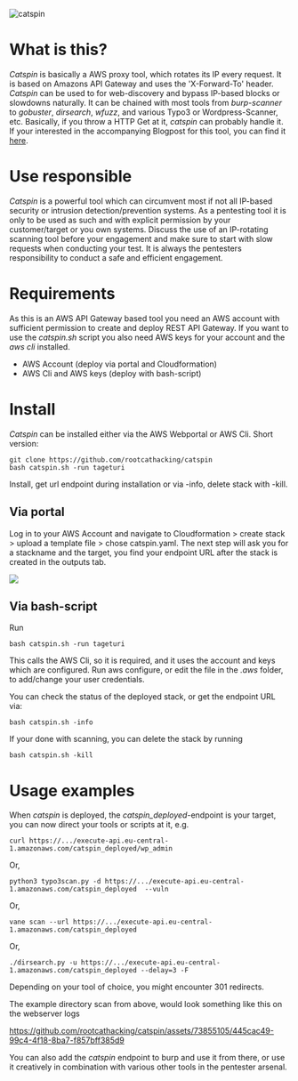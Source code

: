 
![catspin](https://i.chzbgr.com/full/7889062656/h10C497C8/cat-spinning-on-a-roomba "catspin")

# What is this?
*Catspin* is basically a AWS proxy tool, which rotates its IP every request. It is based on Amazons API Gateway and uses the 'X-Forward-To' header.
*Catspin* can be used to for web-discovery and bypass IP-based blocks or slowdowns naturally. It can be chained with most tools from *burp-scanner* to *gobuster*, *dirsearch*, *wfuzz*, and various Typo3 or Wordpress-Scanner, etc. Basically, if you throw a HTTP Get at it, *catspin* can probably handle it. If your interested in the accompanying Blogpost for this tool, you can find it [here](https://www.rootcat.de/blog/catspin_july22/).

# Use responsible
*Catspin* is a powerful tool which can circumvent most if not all IP-based security or intrusion detection/prevention systems. As a pentesting tool it is only to be used as such and with explicit permission by your customer/target or you own systems. Discuss the use of an IP-rotating scanning tool before your engagement and make sure to start with slow requests when conducting your test. It is always the pentesters responsibility to conduct a safe and efficient engagement.

# Requirements
As this is an AWS API Gateway based tool you need an AWS account with sufficient permission to create and deploy REST API Gateway.
If you want to use the *catspin.sh* script you also need AWS keys for your account and the *aws cli* installed.

* AWS Account (deploy via portal and Cloudformation)
* AWS Cli and AWS keys (deploy with bash-script)

# Install
*Catspin* can be installed either via the AWS Webportal or AWS Cli.
Short version:
```
git clone https://github.com/rootcathacking/catspin
bash catspin.sh -run tageturi
```
Install, get url endpoint during installation or via -info, delete stack with -kill.


## Via portal
Log in to your AWS Account and navigate to Cloudformation > create stack > upload a template file > chose catspin.yaml. The next step will ask you for a stackname and the target, you find your endpoint URL after the stack is created in the outputs tab.

![](https://github.com/rootcathacking/catspin/blob/main/cloudformation_install.png)

## Via bash-script
Run
```
bash catspin.sh -run tageturi
```
This calls the AWS Cli, so it is required, and it uses the account and keys which are configured. Run aws configure, or edit the file in the *.aws* folder, to add/change your user credentials.

You can check the status of the deployed stack, or get the endpoint URL via:
```
bash catspin.sh -info
```
If your done with scanning, you can delete the stack by running
```
bash catspin.sh -kill
```

# Usage examples
When *catspin* is deployed, the *catspin_deployed*-endpoint is your target, you can now direct your tools or scripts at it, e.g.
```
curl https://.../execute-api.eu-central-1.amazonaws.com/catspin_deployed/wp_admin
```
Or,
```
python3 typo3scan.py -d https://.../execute-api.eu-central-1.amazonaws.com/catspin_deployed  --vuln
```
Or,
```
vane scan --url https://.../execute-api.eu-central-1.amazonaws.com/catspin_deployed
```
Or,
```
./dirsearch.py -u https://.../execute-api.eu-central-1.amazonaws.com/catspin_deployed --delay=3 -F
```
Depending on your tool of choice, you might encounter 301 redirects.

The example directory scan from above, would look something like this on the webserver logs



https://github.com/rootcathacking/catspin/assets/73855105/445cac49-99c4-4f18-8ba7-f857bff385d9


You can also add the *catspin* endpoint to burp and use it from there, or use it creatively in combination with various other tools in the pentester arsenal.
